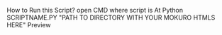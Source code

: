 How to Run this Script?
open CMD where script is At 
Python SCRIPTNAME.PY "PATH TO DIRECTORY WITH YOUR MOKURO HTMLS HERE"
Preview
